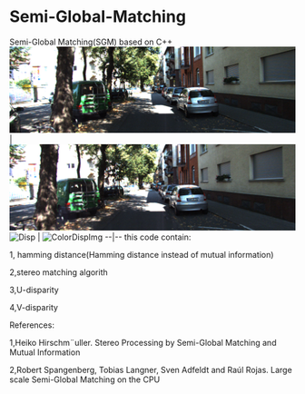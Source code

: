 # Semi-Global-Matching
Semi-Global Matching(SGM) based on C++
![Left](L0.png) | ![Right](R0.png)
![Disp](Disp.png) | ![ColorDispImg](ColorDispImg.png)
--|--
this code contain:

1, hamming distance(Hamming distance instead of mutual information)

2,stereo matching algorith

3,U-disparity

4,V-disparity

References:

1,Heiko Hirschm¨uller. Stereo Processing by Semi-Global Matching and Mutual Information

2,Robert Spangenberg, Tobias Langner, Sven Adfeldt and Raúl Rojas. Large scale Semi-Global Matching on the CPU
